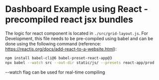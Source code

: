 # Dashboard Example using React - precompiled react jsx bundles

The logic for react component is located in `./src/grid-layout.js`. For Development, this file needs to be pre-compiled using babel and can be done using the following command (reference: https://reactjs.org/docs/add-react-to-a-website.html):

```bash
npm install babel-cli@6 babel-preset-react-app@3
npx babel --watch src --out-dir static/js/ --presets react-app/prod 
```

--watch flag can be used for real-time compiling
